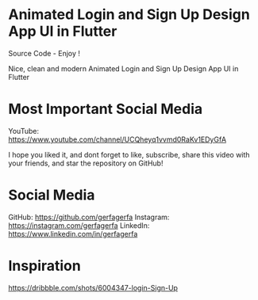 # Animated Login and Sign Up Design App UI in Flutter
Source Code - Enjoy !

Nice, clean and modern Animated Login and Sign Up Design App UI in Flutter

# Most Important Social Media
YouTube: https://www.youtube.com/channel/UCQheyq1vvmd0RaKv1EDyGfA

I hope you liked it, and dont forget to like, subscribe, share this video with your friends, and star the repository on GitHub!

# Social Media
GitHub: https://github.com/gerfagerfa
Instagram: https://instagram.com/gerfagerfa
LinkedIn: https://www.linkedin.com/in/gerfagerfa

# Inspiration
https://dribbble.com/shots/6004347-login-Sign-Up